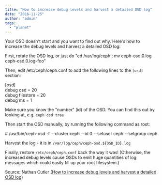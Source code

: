 ```yaml
---
title: "How to increase debug levels and harvest a detailed OSD log"
date: "2016-11-25"
author: "admin"
tags: 
  - "planet"
---
```


Your OSD doesn't start and you want to find out why. Here's how to increase the debug levels and harvest a detailed OSD log:  
  
First, rotate the OSD log, or just do "cd /var/log/ceph ; mv ceph-osd.0.log ceph-osd.0.log-foo"  
  
Then, edit /etc/ceph/ceph.conf to add the following lines to the `[osd]` section:  
  

\[osd\]  
    debug osd = 20  
    debug filestore = 20  
    debug ms = 1  

  
Make sure you know the "number" (id) of the OSD. You can find this out by looking at, e.g. `ceph osd tree`  
  
Then start the OSD manually, by running the following command as root:  
  

\# /usr/bin/ceph-osd -f --cluster ceph --id 0 --setuser ceph --setgroup ceph  

  
Harvest the log - it is in `/var/log/ceph/ceph-osd.${OSD_ID}.log`  
  
Finally, restore `/etc/ceph/ceph.conf` back the way it was! (Otherwise, the increased debug levels cause OSDs to emit huge quantities of log messages which could easily fill up your root filesystem.)

Source: Nathan Cutler ([How to increase debug levels and harvest a detailed OSD log](http://smithfarm-thebrain.blogspot.com/2016/11/how-to-increase-debug-levels-and.html))
